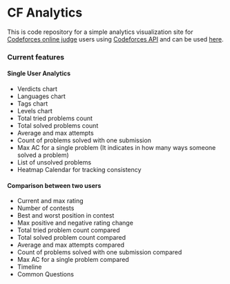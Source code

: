 # CF Analytics

This is code repository for a simple analytics visualization site for [Codeforces online judge](http://codeforces.com/) users using [Codeforces API](https://codeforces.com/apiHelp) and can be used [here](https://manas-1110.github.io/CF-Analytics/).

### Current features

#### Single User Analytics

* Verdicts chart
* Languages chart
* Tags chart
* Levels chart
* Total tried problems count
* Total solved problems count
* Average and max attempts
* Count of problems solved with one submission
* Max AC for a single problem (It indicates in how many ways someone solved a problem)
* List of unsolved problems
* Heatmap Calendar for tracking consistency

#### Comparison between two users

* Current and max rating
* Number of contests
* Best and worst position in contest
* Max positive and negative rating change
* Total tried problem count compared
* Total solved problem count compared
* Average and max attempts compared
* Count of problems solved with one submission compared
* Max AC for a single problem compared
* Timeline
* Common Questions
